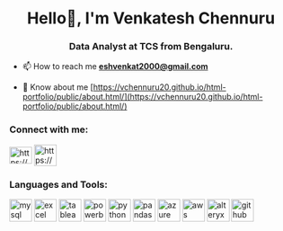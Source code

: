 <h1 align="center">Hello👋, I'm Venkatesh Chennuru</h1>
<h3 align="center">Data Analyst at TCS from Bengaluru.</h3>

- 📫 How to reach me **eshvenkat2000@gmail.com**

- 📄 Know about me [https://vchennuru20.github.io/html-portfolio/public/about.html/](https://vchennuru20.github.io/html-portfolio/public/about.html/)

<h3 align="left">Connect with me:</h3>
<p align="left">
<a href="https://linkedin.com/in/https://www.linkedin.com/in/venkatesh-chennuru20/" target="blank"><img align="center" src="https://raw.githubusercontent.com/rahuldkjain/github-profile-readme-generator/master/src/images/icons/Social/linked-in-alt.svg" alt="https://www.linkedin.com/in/venkatesh-chennuru20/" height="30" width="40" /></a>
<a href="https://mailto:eshvenkat2000@gmail.com/" target="_blank"><img align="center" src="https://img.icons8.com/?size=100&id=P7UIlhbpWzZm&format=png&color=000000" alt="https://mailto:eshvenkat2000@gmail.com/" height="38" width="40" /></a>
</p>
<h3 align="left">Languages and Tools:</h3>
<p align="left"> 
  <img src="https://img.icons8.com/?size=100&id=9nLaR5KFGjN0&format=png&color=000000" alt="mysql" title="MySQL" width="40" height="40"/>
  <img src="https://img.icons8.com/?size=100&id=13654&format=png&color=000000" alt="excel" title="Microsoft Excel" width="40" height="40"/>
  <img src="https://img.icons8.com/?size=100&id=9Kvi1p1F0tUo&format=png&color=000000" alt="tableau" title="Tableau" width="40" height="40"/>
  <img src="https://img.icons8.com/?size=100&id=3sGOUDo9nJ4k&format=png&color=000000" alt="powerbi" title="Power BI" width="40" height="40"/>
  <img src="https://img.icons8.com/?size=100&id=13441&format=png&color=000000" alt="python" title="Python" width="40" height="40"/>
  <img src="https://img.icons8.com/?size=100&id=xSkewUSqtErH&format=png&color=000000" alt="pandas" title="Pandas Library (Python)" width="40" height="40"/>
  <img src="https://img.icons8.com/?size=100&id=VLKafOkk3sBX&format=png&color=000000" alt="azure" title="Microsoft Azure" width="40" height="40"/>
  <img src="https://img.icons8.com/?size=100&id=33039&format=png&color=000000" alt="aws" title="AWS" width="40" height="40"/>
  <img src="https://github.com/user-attachments/assets/8db7b58b-8f7c-4214-b316-35f450b952a9" alt="alteryx" title="Alteryx" width="40" height="40"/>
  <img src="https://img.icons8.com/?size=100&id=62856&format=png&color=FFFFFF" alt="github" title="GitHub"  width="40" height="40"/>

</p>
